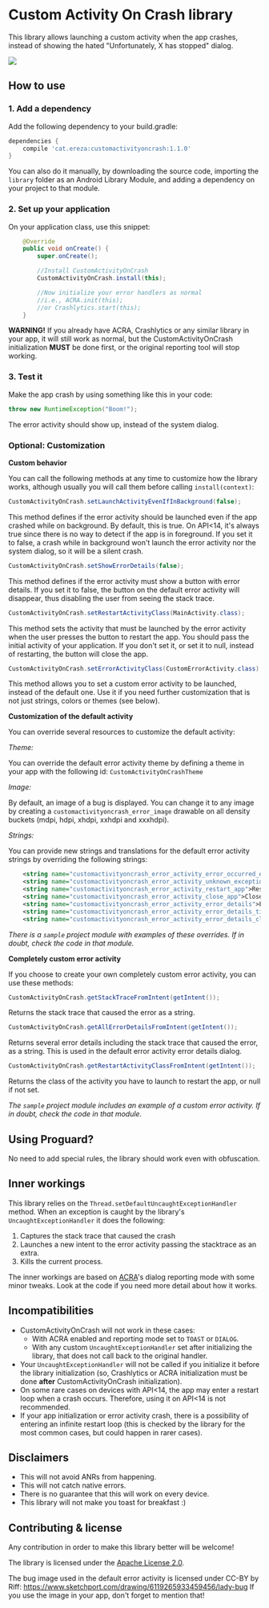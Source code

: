 # Custom Activity On Crash library

This library allows launching a custom activity when the app crashes, instead of showing the hated "Unfortunately, X has stopped" dialog.

![](https://github.com/Ereza/CustomActivityOnCrash/blob/master/images/frontpage.png)

## How to use

### 1. Add a dependency

Add the following dependency to your build.gradle:
```gradle
dependencies {
    compile 'cat.ereza:customactivityoncrash:1.1.0'
}
```

You can also do it manually, by downloading the source code, importing the `library` folder as an Android Library Module, and adding a dependency on your project to that module.

### 2. Set up your application

On your application class, use this snippet:
```java
    @Override
    public void onCreate() {
        super.onCreate();

        //Install CustomActivityOnCrash
        CustomActivityOnCrash.install(this);

        //Now initialize your error handlers as normal
        //i.e., ACRA.init(this);
        //or Crashlytics.start(this);
    }
```

**WARNING!** If you already have ACRA, Crashlytics or any similar library in your app, it will still work as normal, but the CustomActivityOnCrash initialization **MUST** be done first, or the original reporting tool will stop working.

### 3. Test it

Make the app crash by using something like this in your code:
```java
throw new RuntimeException("Boom!");
```

The error activity should show up, instead of the system dialog.

### Optional: Customization

**Custom behavior**

You can call the following methods at any time to customize how the library works, although usually you will call them before calling `install(context)`:

```java
CustomActivityOnCrash.setLaunchActivityEvenIfInBackground(false);
```
This method defines if the error activity should be launched even if the app crashed while on background.
By default, this is true. On API<14, it's always true since there is no way to detect if the app is in foreground.
If you set it to false, a crash while in background won't launch the error activity nor the system dialog, so it will be a silent crash.

```java
CustomActivityOnCrash.setShowErrorDetails(false);
```
This method defines if the error activity must show a button with error details.
If you set it to false, the button on the default error activity will disappear, thus disabling the user from seeing the stack trace.

```java
CustomActivityOnCrash.setRestartActivityClass(MainActivity.class);
```
This method sets the activity that must be launched by the error activity when the user presses the button to restart the app.
You should pass the initial activity of your application.
If you don't set it, or set it to null, instead of restarting, the button will close the app.

```java
CustomActivityOnCrash.setErrorActivityClass(CustomErrorActivity.class);
```
This method allows you to set a custom error activity to be launched, instead of the default one.
Use it if you need further customization that is not just strings, colors or themes (see below).

**Customization of the default activity**

You can override several resources to customize the default activity:

*Theme:*

You can override the default error activity theme by defining a theme in your app with the following id: `CustomActivityOnCrashTheme`

*Image:*

By default, an image of a bug is displayed. You can change it to any image by creating a `customactivityoncrash_error_image` drawable on all density buckets (mdpi, hdpi, xhdpi, xxhdpi and xxxhdpi).

*Strings:*

You can provide new strings and translations for the default error activity strings by overriding the following strings:
```xml
    <string name="customactivityoncrash_error_activity_error_occurred_explanation">An unexpected error occurred.\nSorry for the inconvenience.</string>
    <string name="customactivityoncrash_error_activity_unknown_exception">Unknown exception</string>
    <string name="customactivityoncrash_error_activity_restart_app">Restart app</string>
    <string name="customactivityoncrash_error_activity_close_app">Close app</string>
    <string name="customactivityoncrash_error_activity_error_details">Error details</string>
    <string name="customactivityoncrash_error_activity_error_details_title">Error details</string>
    <string name="customactivityoncrash_error_activity_error_details_close">Close</string>
```

*There is a `sample` project module with examples of these overrides. If in doubt, check the code in that module.*

**Completely custom error activity**

If you choose to create your own completely custom error activity, you can use these methods:

```java
CustomActivityOnCrash.getStackTraceFromIntent(getIntent());
```
Returns the stack trace that caused the error as a string.

```java
CustomActivityOnCrash.getAllErrorDetailsFromIntent(getIntent());
```
Returns several error details including the stack trace that caused the error, as a string. This is used in the default error activity error details dialog.

```java
CustomActivityOnCrash.getRestartActivityClassFromIntent(getIntent());
```
Returns the class of the activity you have to launch to restart the app, or null if not set.

*The `sample` project module includes an example of a custom error activity. If in doubt, check the code in that module.*

## Using Proguard?

No need to add special rules, the library should work even with obfuscation.

## Inner workings

This library relies on the `Thread.setDefaultUncaughtExceptionHandler` method.
When an exception is caught by the library's `UncaughtExceptionHandler` it does the following:

1. Captures the stack trace that caused the crash
2. Launches a new intent to the error activity passing the stacktrace as an extra.
3. Kills the current process.

The inner workings are based on [ACRA](https://github.com/ACRA/acra)'s dialog reporting mode with some minor tweaks. Look at the code if you need more detail about how it works.

## Incompatibilities

* CustomActivityOnCrash will not work in these cases:
    * With ACRA enabled and reporting mode set to `TOAST` or `DIALOG`.
    * With any custom `UncaughtExceptionHandler` set after initializing the library, that does not call back to the original handler.
* Your `UncaughtExceptionHandler` will not be called if you initialize it before the library initialization (so, Crashlytics or ACRA initialization must be done **after** CustomActivityOnCrash initialization).
* On some rare cases on devices with API<14, the app may enter a restart loop when a crash occurs. Therefore, using it on API<14 is not recommended.
* If your app initialization or error activity crash, there is a possibility of entering an infinite restart loop (this is checked by the library for the most common cases, but could happen in rarer cases).

## Disclaimers

* This will not avoid ANRs from happening.
* This will not catch native errors.
* There is no guarantee that this will work on every device.
* This library will not make you toast for breakfast :)

## Contributing & license

Any contribution in order to make this library better will be welcome!

The library is licensed under the [Apache License 2.0](https://github.com/Ereza/CustomActivityOnCrash/blob/master/LICENSE).

The bug image used in the default error activity is licensed under CC-BY by Riff: https://www.sketchport.com/drawing/6119265933459456/lady-bug
If you use the image in your app, don't forget to mention that!